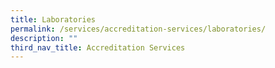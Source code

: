 ```yaml
---
title: Laboratories
permalink: /services/accreditation-services/laboratories/
description: ""
third_nav_title: Accreditation Services
---
```

